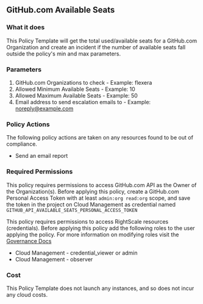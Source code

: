 ## GitHub.com Available Seats

### What it does

This Policy Template will get the total used/available seats for a GitHub.com Organization and create an incident if the number of available seats fall outside the policy's min and max parameters.


### Parameters
1. GitHub.com Organizations to check - Example: flexera
2. Allowed Minimum Available Seats - Example: 10
3. Allowed Maximum Available Seats - Example: 50
4. Email address to send escalation emails to - Example: noreply@example.com


### Policy Actions

The following policy actions are taken on any resources found to be out of compliance.

- Send an email report


### Required Permissions

This policy requires permissions to access GitHub.com API as the Owner of the Organization(s).  Before applying this policy, create a GitHub.com Personal Access Token with at least `admin:org read:org` scope, and save the token in the project on Cloud Management as credential named `GITHUB_API_AVAILABLE_SEATS_PERSONAL_ACCESS_TOKEN`

This policy requires permissions to access RightScale resources (credentials). Before applying this policy add the following roles to the user applying the policy.  For more information on modifying roles visit the [Governance Docs](https://docs.rightscale.com/cm/ref/user_roles.html)

- Cloud Management - credential_viewer or admin
- Cloud Management - observer


### Cost

This Policy Template does not launch any instances, and so does not incur any cloud costs.
